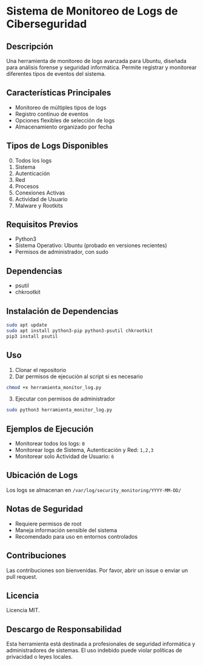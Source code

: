 # Sistema de Monitoreo de Logs de Ciberseguridad

## Descripción
Una herramienta de monitoreo de logs avanzada para Ubuntu, diseñada para análisis forense y seguridad informática. Permite registrar y monitorear diferentes tipos de eventos del sistema.

## Características Principales
- Monitoreo de múltiples tipos de logs
- Registro continuo de eventos
- Opciones flexibles de selección de logs
- Almacenamiento organizado por fecha

## Tipos de Logs Disponibles
0. Todos los logs
1. Sistema
2. Autenticación
3. Red
4. Procesos
5. Conexiones Activas
6. Actividad de Usuario
7. Malware y Rootkits

## Requisitos Previos
- Python3
- Sistema Operativo: Ubuntu (probado en versiones recientes)
- Permisos de administrador, con sudo

## Dependencias
- psutil
- chkrootkit

## Instalación de Dependencias
```bash
sudo apt update
sudo apt install python3-pip python3-psutil chkrootkit
pip3 install psutil
```

## Uso
1. Clonar el repositorio
2. Dar permisos de ejecución al script si es necesario
```bash
chmod +x herramienta_monitor_log.py
```

3. Ejecutar con permisos de administrador
```bash
sudo python3 herramienta_monitor_log.py
```

## Ejemplos de Ejecución
- Monitorear todos los logs: `0`
- Monitorear logs de Sistema, Autenticación y Red: `1,2,3`
- Monitorear solo Actividad de Usuario: `6`

## Ubicación de Logs
Los logs se almacenan en `/var/log/security_monitoring/YYYY-MM-DD/`

## Notas de Seguridad
- Requiere permisos de root
- Maneja información sensible del sistema
- Recomendado para uso en entornos controlados

## Contribuciones
Las contribuciones son bienvenidas. Por favor, abrir un issue o enviar un pull request.

## Licencia
Licencia MIT.

## Descargo de Responsabilidad
Esta herramienta está destinada a profesionales de seguridad informática y administradores de sistemas. El uso indebido puede violar políticas de privacidad o leyes locales.
